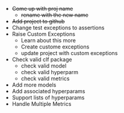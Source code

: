 - ~~Come up with proj name~~
    - ~~rename with the new name~~
- ~~Add project to github~~
- Change test exceptions to assertions
- Raise Custom Exceptions
    - Learn about this more
    - Create custome exceptions
    - update project with custom exceptions
- Check valid clf package
    - check valid model
    - check valid hyperparm
    - check valid metrics
- Add more models
- Add associated hyperparams
- Support lists of hyperparams
- Handle Multiple Metrics
